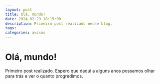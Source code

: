 ```yaml
---
layout: post
title: Olá, mundo!
date: 2024-02-29 18:15:00
description: Primeiro post realizado nesse blog.
tags:
categories: avisos
---
```


# Olá, mundo!

Primeiro post realizado. Espero que daqui a alguns anos possamos olhar para trás e ver o quanto progredimos.
